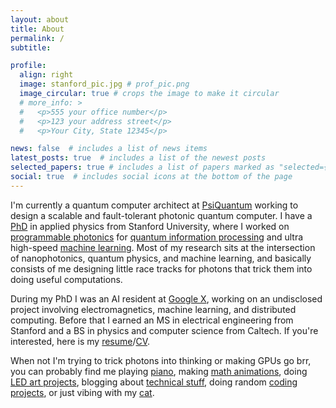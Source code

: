 ```yaml
---
layout: about
title: About
permalink: /
subtitle: 

profile:
  align: right
  image: stanford_pic.jpg # prof_pic.png
  image_circular: true # crops the image to make it circular
  # more_info: >
  #   <p>555 your office number</p>
  #   <p>123 your address street</p>
  #   <p>Your City, State 12345</p>

news: false  # includes a list of news items
latest_posts: true  # includes a list of the newest posts
selected_papers: true # includes a list of papers marked as "selected={true}"
social: true  # includes social icons at the bottom of the page
---
```


I'm currently a quantum computer architect at [PsiQuantum](https://www.psiquantum.com/) working to design a scalable and fault-tolerant photonic quantum computer. I have a [PhD](/assets/pdf/Ben_Bartlett_PhD_Dissertation.pdf) in applied physics from Stanford University, where I worked on [programmable photonics](https://journals.aps.org/pra/abstract/10.1103/PhysRevA.101.042319) for [quantum information processing](https://opg.optica.org/optica/fulltext.cfm?uri=optica-8-12-1515&id=465446) and ultra high-speed [machine learning](https://www.science.org/doi/10.1126/science.ade8450). Most of my research sits at the intersection of nanophotonics, quantum physics, and machine learning, and basically consists of me designing little race tracks for photons that trick them into doing useful computations.

During my PhD I was an AI resident at [Google X](https://x.company/), working on an undisclosed project involving electromagnetics, machine learning, and distributed computing. Before that I earned an MS in electrical engineering from Stanford and a BS in physics and computer science from Caltech. If you're interested, here is my [resume](/assets/pdf/Ben_Bartlett_Resume.pdf)/[CV](/assets/pdf/Ben_Bartlett_CV.pdf).

When not I'm trying to trick photons into thinking or making GPUs go brr, you can probably find me playing [piano](/projects/piano), making [math animations](/math-animations), doing [LED art projects](/projects/led), blogging about [technical stuff](/blog), doing random [coding projects](https://github.com/bencbartlett), or just vibing with my [cat](/assets/img/cat.jpg).

